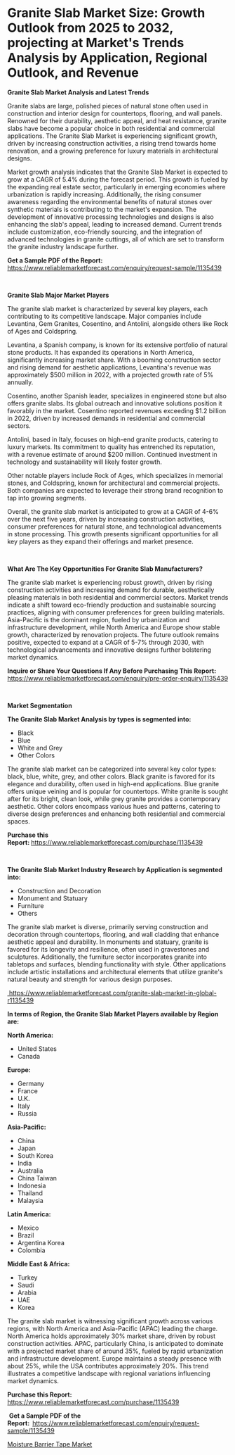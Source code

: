 <p><h1>Granite Slab Market Size: Growth Outlook from 2025 to 2032, projecting at Market's Trends Analysis by Application, Regional Outlook, and Revenue</h1></p><p><strong>Granite Slab Market Analysis and Latest Trends</strong></p>
<p><p>Granite slabs are large, polished pieces of natural stone often used in construction and interior design for countertops, flooring, and wall panels. Renowned for their durability, aesthetic appeal, and heat resistance, granite slabs have become a popular choice in both residential and commercial applications. The Granite Slab Market is experiencing significant growth, driven by increasing construction activities, a rising trend towards home renovation, and a growing preference for luxury materials in architectural designs.</p><p>Market growth analysis indicates that the Granite Slab Market is expected to grow at a CAGR of 5.4% during the forecast period. This growth is fueled by the expanding real estate sector, particularly in emerging economies where urbanization is rapidly increasing. Additionally, the rising consumer awareness regarding the environmental benefits of natural stones over synthetic materials is contributing to the market's expansion. The development of innovative processing technologies and designs is also enhancing the slab's appeal, leading to increased demand. Current trends include customization, eco-friendly sourcing, and the integration of advanced technologies in granite cuttings, all of which are set to transform the granite industry landscape further.</p></p>
<p><strong>Get a Sample PDF of the Report:&nbsp;</strong> <a href="https://www.reliablemarketforecast.com/enquiry/request-sample/1135439?utm_campaign=2439&utm_medium=2&utm_source=Github&utm_content=ia&utm_term=01042025&utm_id=granite-slab">https://www.reliablemarketforecast.com/enquiry/request-sample/1135439</a></p>
<p>&nbsp;</p>
<p><strong>Granite Slab Major Market Players</strong></p>
<p><p>The granite slab market is characterized by several key players, each contributing to its competitive landscape. Major companies include Levantina, Gem Granites, Cosentino, and Antolini, alongside others like Rock of Ages and Coldspring.</p><p>Levantina, a Spanish company, is known for its extensive portfolio of natural stone products. It has expanded its operations in North America, significantly increasing market share. With a booming construction sector and rising demand for aesthetic applications, Levantina's revenue was approximately $500 million in 2022, with a projected growth rate of 5% annually.</p><p>Cosentino, another Spanish leader, specializes in engineered stone but also offers granite slabs. Its global outreach and innovative solutions position it favorably in the market. Cosentino reported revenues exceeding $1.2 billion in 2022, driven by increased demands in residential and commercial sectors.</p><p>Antolini, based in Italy, focuses on high-end granite products, catering to luxury markets. Its commitment to quality has entrenched its reputation, with a revenue estimate of around $200 million. Continued investment in technology and sustainability will likely foster growth.</p><p>Other notable players include Rock of Ages, which specializes in memorial stones, and Coldspring, known for architectural and commercial projects. Both companies are expected to leverage their strong brand recognition to tap into growing segments.</p><p>Overall, the granite slab market is anticipated to grow at a CAGR of 4-6% over the next five years, driven by increasing construction activities, consumer preferences for natural stone, and technological advancements in stone processing. This growth presents significant opportunities for all key players as they expand their offerings and market presence.</p></p>
<p>&nbsp;</p>
<p><strong>What Are The Key Opportunities For Granite Slab Manufacturers?</strong></p>
<p><p>The granite slab market is experiencing robust growth, driven by rising construction activities and increasing demand for durable, aesthetically pleasing materials in both residential and commercial sectors. Market trends indicate a shift toward eco-friendly production and sustainable sourcing practices, aligning with consumer preferences for green building materials. Asia-Pacific is the dominant region, fueled by urbanization and infrastructure development, while North America and Europe show stable growth, characterized by renovation projects. The future outlook remains positive, expected to expand at a CAGR of 5-7% through 2030, with technological advancements and innovative designs further bolstering market dynamics.</p></p>
<p><strong>Inquire or Share Your Questions If Any Before Purchasing This Report:</strong> <a href="https://www.reliablemarketforecast.com/enquiry/pre-order-enquiry/1135439?utm_campaign=2439&utm_medium=2&utm_source=Github&utm_content=ia&utm_term=01042025&utm_id=granite-slab">https://www.reliablemarketforecast.com/enquiry/pre-order-enquiry/1135439</a></p>
<p>&nbsp;</p>
<p><strong>Market Segmentation</strong></p>
<p><strong>The Granite Slab Market Analysis by types is segmented into:</strong></p>
<p><ul><li>Black</li><li>Blue</li><li>White and Grey</li><li>Other Colors</li></ul></p>
<p><p>The granite slab market can be categorized into several key color types: black, blue, white, grey, and other colors. Black granite is favored for its elegance and durability, often used in high-end applications. Blue granite offers unique veining and is popular for countertops. White granite is sought after for its bright, clean look, while grey granite provides a contemporary aesthetic. Other colors encompass various hues and patterns, catering to diverse design preferences and enhancing both residential and commercial spaces.</p></p>
<p><strong>Purchase this Report:&nbsp;</strong><a href="https://www.reliablemarketforecast.com/purchase/1135439?utm_campaign=2439&utm_medium=2&utm_source=Github&utm_content=ia&utm_term=01042025&utm_id=granite-slab">https://www.reliablemarketforecast.com/purchase/1135439</a></p>
<p>&nbsp;</p>
<p><strong>The Granite Slab Market Industry Research by Application is segmented into:</strong></p>
<p><ul><li>Construction and Decoration</li><li>Monument and Statuary</li><li>Furniture</li><li>Others</li></ul></p>
<p><p>The granite slab market is diverse, primarily serving construction and decoration through countertops, flooring, and wall cladding that enhance aesthetic appeal and durability. In monuments and statuary, granite is favored for its longevity and resilience, often used in gravestones and sculptures. Additionally, the furniture sector incorporates granite into tabletops and surfaces, blending functionality with style. Other applications include artistic installations and architectural elements that utilize granite's natural beauty and strength for various design purposes.</p></p>
<p><a href="https://www.reliablemarketforecast.com/granite-slab-market-in-global-r1135439?utm_campaign=2439&utm_medium=2&utm_source=Github&utm_content=ia&utm_term=01042025&utm_id=granite-slab">&nbsp;https://www.reliablemarketforecast.com/granite-slab-market-in-global-r1135439</a></p>
<p><strong>In terms of Region, the Granite Slab Market Players available by Region are:</strong></p>
<p>
    <p> <strong> North America: </strong>
        <ul>
            <li>United States</li>
            <li>Canada</li>
        </ul>
        </p> 
    <p> <strong> Europe: </strong>
        <ul>
            <li>Germany</li>
            <li>France</li>
            <li>U.K.</li>
            <li>Italy</li>
            <li>Russia</li>
        </ul>
        </p> 
    <p> <strong> Asia-Pacific: </strong>
        <ul>
            <li>China</li>
            <li>Japan</li>
            <li>South Korea</li>
            <li>India</li>
            <li>Australia</li>
            <li>China Taiwan</li>
            <li>Indonesia</li>
            <li>Thailand</li>
            <li>Malaysia</li>
        </ul>
        </p> 
    <p> <strong> Latin America: </strong>
        <ul>
            <li>Mexico</li>
            <li>Brazil</li>
            <li>Argentina Korea</li>
            <li>Colombia</li>
        </ul>
        </p> 
    <p> <strong> Middle East & Africa: </strong>
        <ul>
            <li>Turkey</li>
            <li>Saudi</li>
            <li>Arabia</li>
            <li>UAE</li>
            <li>Korea</li>
        </ul>
    </p>
    </p>
<p><p>The granite slab market is witnessing significant growth across various regions, with North America and Asia-Pacific (APAC) leading the charge. North America holds approximately 30% market share, driven by robust construction activities. APAC, particularly China, is anticipated to dominate with a projected market share of around 35%, fueled by rapid urbanization and infrastructure development. Europe maintains a steady presence with about 25%, while the USA contributes approximately 20%. This trend illustrates a competitive landscape with regional variations influencing market dynamics.</p></p>
<p><strong>Purchase this Report: </strong><a href="https://www.reliablemarketforecast.com/purchase/1135439?utm_campaign=2439&utm_medium=2&utm_source=Github&utm_content=ia&utm_term=01042025&utm_id=granite-slab">https://www.reliablemarketforecast.com/purchase/1135439</a></p>
<p>&nbsp;<strong>Get a Sample PDF of the Report:&nbsp;&nbsp;</strong><a href="https://www.reliablemarketforecast.com/enquiry/request-sample/1135439?utm_campaign=2439&utm_medium=2&utm_source=Github&utm_content=ia&utm_term=01042025&utm_id=granite-slab">https://www.reliablemarketforecast.com/enquiry/request-sample/1135439</a></p>
<p><strong></strong></p>
<p><p><a href="https://github.com/mayabungard8092/Market-Research-Report-List-1/blob/main/moisture-barrier-tape-market.md?utm_campaign=2439&utm_medium=2&utm_source=Github&utm_content=ia&utm_term=01042025&utm_id=granite-slab">Moisture Barrier Tape Market</a></p></p>